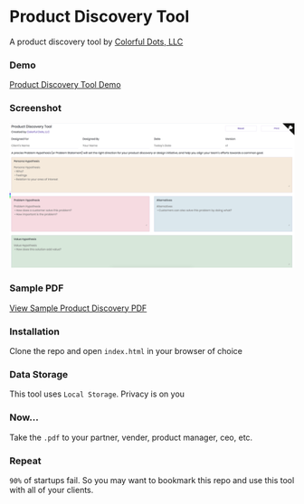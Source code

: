 # Product Discovery Tool

A product discovery tool by [Colorful Dots, LLC](https://colorfuldots.com)

### Demo

[Product Discovery Tool Demo](https://soon.now.sh)

### Screenshot

![A product discovery tool by Colorful Dots, LLC](/screenshot.png?raw=true 'A product discovery tool by Colorful Dots, LLC')

### Sample PDF

[View Sample Product Discovery PDF](/sample-product-discovery-tool.pdf)

### Installation

Clone the repo and open `index.html` in your browser of choice

### Data Storage

This tool uses `Local Storage`. Privacy is on you

### Now...

Take the `.pdf` to your partner, vender, product manager, ceo, etc.

### Repeat

`90%` of startups fail. So you may want to bookmark this repo and use this tool with all of your clients.
